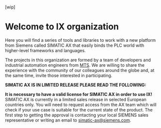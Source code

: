 [wip]
# Welcome to IX organization

Here you will find a series of tools and libraries to work with a new platform from Siemens called SIMATIC AX that easily binds the PLC world with higher-level frameworks and languages. 

The projects in this organization are formed by a team of developers and industrial automation engineers from [MTS](https://www.mts.sk/en/). 
We are willing to share the experience with the community of our colleagues around the globe and, at the same time, invite those interested in participating.

**SIMATIC AX IS IN LIMITED RELEASE PLEASE READ THE FOLLOWING:**

**It is necessary to have a valid license for SIMATIC AX in order to use IX!**  
SIMATIC AX is currently in a limited sales release in selected European countries only. You will need to request access from the AX team which will check if your use case is suitable for the current state of the product. The first step to getting the approval is contacting your local SIEMENS sales representative or writing an email to [simatic-ax@siemens.com](mailto:simatic-ax@siemens.com?subject=Request%20for%20access%20|%20SIMATIC%20AX%20for%20IX).
